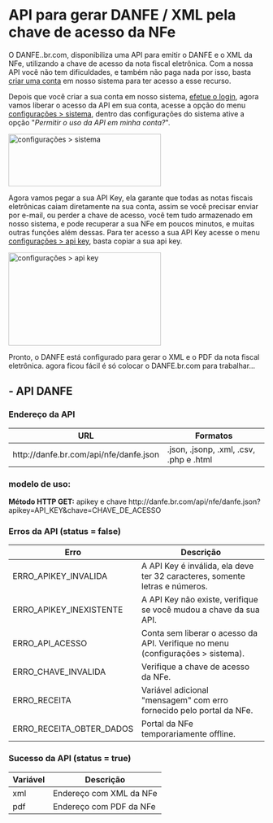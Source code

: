 # API para gerar DANFE / XML pela chave de acesso da NFe

O DANFE..br.com, disponibiliza uma API para emitir o DANFE e o XML da NFe, utilizando a chave de acesso da nota fiscal eletrônica. Com a nossa API você não tem dificuldades, e também não paga nada por isso, basta <a href="https://danfe.br.com/app/cadastro" target="_blank" rel="noopener">criar uma conta</a> em nosso sistema para ter acesso a esse recurso.

Depois que você criar a sua conta em nosso sistema, <a href="https://danfe.br.com/app/login">efetue o login</a>, agora vamos liberar o acesso da API em sua conta, acesse a opção do menu <a href="https://danfe.br.com/app/sistema">configurações &gt; sistema</a>, dentro das configurações do sistema ative a opção "<em>Permitir o uso da API em minha conta?</em>".

<img class="size-medium wp-image-23" src="http://blog.danfe.br.com/wp-content/uploads/2018/03/configuracoes-sistema-uso-api-300x103.png" alt="configurações &gt; sistema" width="300" height="103" />

Agora vamos pegar a sua API Key, ela garante que todas as notas fiscais eletrônicas caiam diretamente na sua conta, assim se você precisar enviar por e-mail, ou perder a chave de acesso, você tem tudo armazenado em nosso sistema, e pode recuperar a sua NFe em poucos minutos, e muitas outras funções além dessas.
Para ter acesso a sua API Key acesse o menu <a href="https://danfe.br.com/app/apikey">configurações &gt; api key</a>, basta copiar a sua api key.

<img class="size-medium wp-image-24" src="http://blog.danfe.br.com/wp-content/uploads/2018/03/configuracoes-api-key-300x183.png" alt="configurações &gt; api key" width="300" height="183" />

Pronto, o DANFE está configurado para gerar o XML e o PDF da nota fiscal eletrônica. agora ficou fácil é só colocar o DANFE.br.com para trabalhar...
<h2>- API DANFE</h2>
<h3>Endereço da API</h3>
<table>
<thead>
<tr>
<th>URL</th>
<th>Formatos</th>
</tr>
</thead>
<tbody>
<tr>
<td>http://danfe.br.com/api/nfe/danfe.json</td>
<td>.json, .jsonp, .xml, .csv, .php e .html</td>
</tr>
</tbody>
</table>

<div class="code-block">
<h3>modelo de uso:</h3>
<strong>Método HTTP GET:</strong> apikey e chave
http://danfe.br.com/api/nfe/danfe.json?apikey=API_KEY&amp;chave=CHAVE_DE_ACESSO
</div>

<h3>Erros da API (status = false)</h3>
<table>
<thead>
<tr>
<th>Erro</th>
<th>Descrição</th>
</tr>
</thead>
<tbody>
<tr>
<td>ERRO_APIKEY_INVALIDA</td>
<td>A API Key é inválida, ela deve ter 32 caracteres, somente letras e números.</td>
</tr>
<tr>
<td>ERRO_APIKEY_INEXISTENTE</td>
<td>A API Key não existe, verifique se você mudou a chave da sua API.</td>
</tr>
<tr>
<td>ERRO_API_ACESSO</td>
<td>Conta sem liberar o acesso da API. Verifique no menu (configurações &gt; sistema).</td>
</tr>
<tr>
<td>ERRO_CHAVE_INVALIDA</td>
<td>Verifique a chave de acesso da NFe.</td>
</tr>
<tr>
<td>ERRO_RECEITA</td>
<td>Variável adicional "mensagem" com erro fornecido pelo portal da NFe.</td>
</tr>
<tr>
<td>ERRO_RECEITA_OBTER_DADOS</td>
<td>Portal da NFe temporariamente offline.</td>
</tr>
</tbody>
</table>
<h3>Sucesso da API (status = true)</h3>
<table>
<thead>
<tr>
<th>Variável</th>
<th>Descrição</th>
</tr>
</thead>
<tbody>
<tr>
<td>xml</td>
<td>Endereço com XML da NFe</td>
</tr>
<tr>
<td>pdf</td>
<td>Endereço com PDF da NFe</td>
</tr>
</tbody>
</table>
